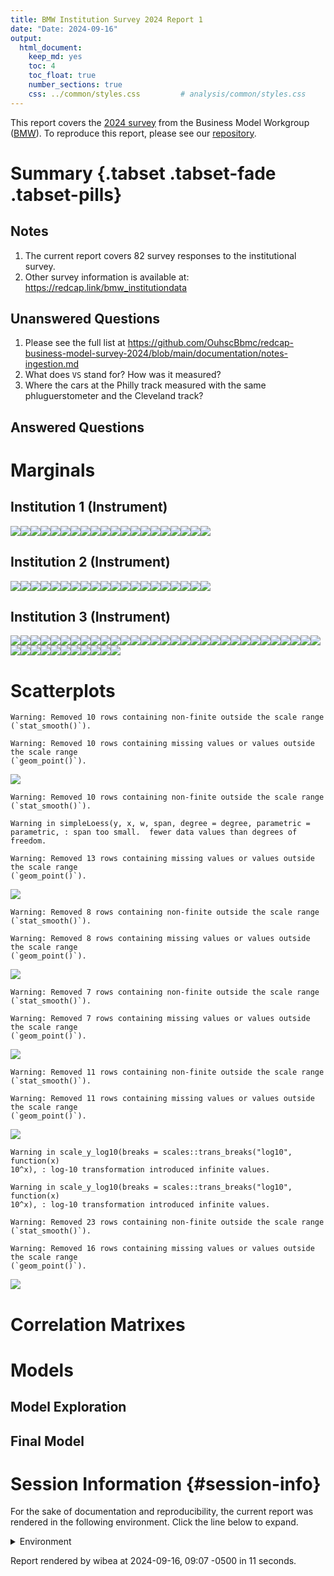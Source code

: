 ```yaml
---
title: BMW Institution Survey 2024 Report 1
date: "Date: 2024-09-16"
output:
  html_document:
    keep_md: yes
    toc: 4
    toc_float: true
    number_sections: true
    css: ../common/styles.css         # analysis/common/styles.css
---
```


This report covers the [2024 survey](https://redcap.vumc.org/community/post.php?id=232648)
from the Business Model Workgroup ([BMW](https://redcap.vumc.org/community/index.php?topic=200834)).
To reproduce this report, please see our
[repository](https://github.com/OuhscBbmc/redcap-business-model-survey-2024).


<!--  Set the working directory to the repository's base directory; this assumes the report is nested inside of two directories.-->


<!-- Set the report-wide options, and point to the external code file. -->


<!-- Load 'sourced' R files.  Suppress the output when loading sources. -->


<!-- Load packages, or at least verify they're available on the local machine.  Suppress the output when loading packages. -->


<!-- Load any global functions and variables declared in the R file.  Suppress the output. -->


<!-- Declare any global functions specific to a Rmd output.  Suppress the output. -->


<!-- Load the datasets.   -->


<!-- Tweak the datasets.   -->


Summary {.tabset .tabset-fade .tabset-pills}
===========================================================================

Notes
---------------------------------------------------------------------------

1.  The current report covers 82 survey responses to the institutional survey.
1.  Other survey information is available at:
<https://redcap.link/bmw_institutiondata>

Unanswered Questions
---------------------------------------------------------------------------

1. Please see the full list at <https://github.com/OuhscBbmc/redcap-business-model-survey-2024/blob/main/documentation/notes-ingestion.md>
1. What does `VS` stand for?  How was it measured?
1. Where the cars at the Philly track measured with the same phluguerstometer and the Cleveland track?


Answered Questions
---------------------------------------------------------------------------


Marginals
===========================================================================

Institution 1 (Instrument)
---------------------------------------------------------------------------

![](figure-png/marginals-inst1-1.png)<!-- -->![](figure-png/marginals-inst1-2.png)<!-- -->![](figure-png/marginals-inst1-3.png)<!-- -->![](figure-png/marginals-inst1-4.png)<!-- -->![](figure-png/marginals-inst1-5.png)<!-- -->![](figure-png/marginals-inst1-6.png)<!-- -->![](figure-png/marginals-inst1-7.png)<!-- -->![](figure-png/marginals-inst1-8.png)<!-- -->![](figure-png/marginals-inst1-9.png)<!-- -->![](figure-png/marginals-inst1-10.png)<!-- -->![](figure-png/marginals-inst1-11.png)<!-- -->![](figure-png/marginals-inst1-12.png)<!-- -->![](figure-png/marginals-inst1-13.png)<!-- -->![](figure-png/marginals-inst1-14.png)<!-- -->![](figure-png/marginals-inst1-15.png)<!-- -->![](figure-png/marginals-inst1-16.png)<!-- -->![](figure-png/marginals-inst1-17.png)<!-- -->![](figure-png/marginals-inst1-18.png)<!-- -->![](figure-png/marginals-inst1-19.png)<!-- -->![](figure-png/marginals-inst1-20.png)<!-- -->

Institution 2 (Instrument)
---------------------------------------------------------------------------

![](figure-png/marginals-inst2-1.png)<!-- -->![](figure-png/marginals-inst2-2.png)<!-- -->![](figure-png/marginals-inst2-3.png)<!-- -->![](figure-png/marginals-inst2-4.png)<!-- -->![](figure-png/marginals-inst2-5.png)<!-- -->![](figure-png/marginals-inst2-6.png)<!-- -->![](figure-png/marginals-inst2-7.png)<!-- -->![](figure-png/marginals-inst2-8.png)<!-- -->![](figure-png/marginals-inst2-9.png)<!-- -->![](figure-png/marginals-inst2-10.png)<!-- -->![](figure-png/marginals-inst2-11.png)<!-- -->![](figure-png/marginals-inst2-12.png)<!-- -->![](figure-png/marginals-inst2-13.png)<!-- -->![](figure-png/marginals-inst2-14.png)<!-- -->![](figure-png/marginals-inst2-15.png)<!-- -->![](figure-png/marginals-inst2-16.png)<!-- -->![](figure-png/marginals-inst2-17.png)<!-- -->![](figure-png/marginals-inst2-18.png)<!-- -->![](figure-png/marginals-inst2-19.png)<!-- -->![](figure-png/marginals-inst2-20.png)<!-- -->

Institution 3 (Instrument)
---------------------------------------------------------------------------

![](figure-png/marginals-inst3-1.png)<!-- -->![](figure-png/marginals-inst3-2.png)<!-- -->![](figure-png/marginals-inst3-3.png)<!-- -->![](figure-png/marginals-inst3-4.png)<!-- -->![](figure-png/marginals-inst3-5.png)<!-- -->![](figure-png/marginals-inst3-6.png)<!-- -->![](figure-png/marginals-inst3-7.png)<!-- -->![](figure-png/marginals-inst3-8.png)<!-- -->![](figure-png/marginals-inst3-9.png)<!-- -->![](figure-png/marginals-inst3-10.png)<!-- -->![](figure-png/marginals-inst3-11.png)<!-- -->![](figure-png/marginals-inst3-12.png)<!-- -->![](figure-png/marginals-inst3-13.png)<!-- -->![](figure-png/marginals-inst3-14.png)<!-- -->![](figure-png/marginals-inst3-15.png)<!-- -->![](figure-png/marginals-inst3-16.png)<!-- -->![](figure-png/marginals-inst3-17.png)<!-- -->![](figure-png/marginals-inst3-18.png)<!-- -->![](figure-png/marginals-inst3-19.png)<!-- -->![](figure-png/marginals-inst3-20.png)<!-- -->![](figure-png/marginals-inst3-21.png)<!-- -->![](figure-png/marginals-inst3-22.png)<!-- -->![](figure-png/marginals-inst3-23.png)<!-- -->![](figure-png/marginals-inst3-24.png)<!-- -->![](figure-png/marginals-inst3-25.png)<!-- -->![](figure-png/marginals-inst3-26.png)<!-- -->![](figure-png/marginals-inst3-27.png)<!-- -->![](figure-png/marginals-inst3-28.png)<!-- -->![](figure-png/marginals-inst3-29.png)<!-- -->![](figure-png/marginals-inst3-30.png)<!-- -->![](figure-png/marginals-inst3-31.png)<!-- -->![](figure-png/marginals-inst3-32.png)<!-- -->![](figure-png/marginals-inst3-33.png)<!-- -->![](figure-png/marginals-inst3-34.png)<!-- -->![](figure-png/marginals-inst3-35.png)<!-- -->![](figure-png/marginals-inst3-36.png)<!-- -->![](figure-png/marginals-inst3-37.png)<!-- -->![](figure-png/marginals-inst3-38.png)<!-- -->![](figure-png/marginals-inst3-39.png)<!-- -->![](figure-png/marginals-inst3-40.png)<!-- -->![](figure-png/marginals-inst3-41.png)<!-- -->![](figure-png/marginals-inst3-42.png)<!-- -->


Scatterplots
===========================================================================


```
Warning: Removed 10 rows containing non-finite outside the scale range
(`stat_smooth()`).
```

```
Warning: Removed 10 rows containing missing values or values outside the scale range
(`geom_point()`).
```

![](figure-png/scatterplots-1.png)<!-- -->

```
Warning: Removed 10 rows containing non-finite outside the scale range
(`stat_smooth()`).
```

```
Warning in simpleLoess(y, x, w, span, degree = degree, parametric =
parametric, : span too small.  fewer data values than degrees of freedom.
```

```
Warning: Removed 13 rows containing missing values or values outside the scale range
(`geom_point()`).
```

![](figure-png/scatterplots-2.png)<!-- -->

```
Warning: Removed 8 rows containing non-finite outside the scale range
(`stat_smooth()`).
```

```
Warning: Removed 8 rows containing missing values or values outside the scale range
(`geom_point()`).
```

![](figure-png/scatterplots-3.png)<!-- -->

```
Warning: Removed 7 rows containing non-finite outside the scale range
(`stat_smooth()`).
```

```
Warning: Removed 7 rows containing missing values or values outside the scale range
(`geom_point()`).
```

![](figure-png/scatterplots-4.png)<!-- -->

```
Warning: Removed 11 rows containing non-finite outside the scale range
(`stat_smooth()`).
```

```
Warning: Removed 11 rows containing missing values or values outside the scale range
(`geom_point()`).
```

![](figure-png/scatterplots-5.png)<!-- -->

```
Warning in scale_y_log10(breaks = scales::trans_breaks("log10", function(x)
10^x), : log-10 transformation introduced infinite values.
```

```
Warning in scale_y_log10(breaks = scales::trans_breaks("log10", function(x)
10^x), : log-10 transformation introduced infinite values.
```

```
Warning: Removed 23 rows containing non-finite outside the scale range
(`stat_smooth()`).
```

```
Warning: Removed 16 rows containing missing values or values outside the scale range
(`geom_point()`).
```

![](figure-png/scatterplots-6.png)<!-- -->


Correlation Matrixes
===========================================================================




Models
===========================================================================

Model Exploration
---------------------------------------------------------------------------



Final Model
---------------------------------------------------------------------------





Session Information {#session-info}
===========================================================================

For the sake of documentation and reproducibility, the current report was rendered in the following environment.  Click the line below to expand.

<details>
  <summary>Environment <span class="glyphicon glyphicon-plus-sign"></span></summary>

```
─ Session info ─────────────────────────────────────────────────────────────
 setting  value
 version  R version 4.4.1 Patched (2024-07-03 r86870 ucrt)
 os       Windows 11 x64 (build 22631)
 system   x86_64, mingw32
 ui       RStudio
 language (EN)
 collate  English_United States.utf8
 ctype    English_United States.utf8
 tz       America/Chicago
 date     2024-09-16
 rstudio  2024.04.2+764 Chocolate Cosmos (desktop)
 pandoc   3.1.11 @ C:/Program Files/RStudio/resources/app/bin/quarto/bin/tools/ (via rmarkdown)

─ Packages ─────────────────────────────────────────────────────────────────
 ! package         * version    date (UTC) lib source
 D archive           1.1.8      2024-04-28 [1] CRAN (R 4.4.0)
   arrow             17.0.0.1   2024-08-21 [1] CRAN (R 4.4.1)
   assertthat        0.2.1      2019-03-21 [1] CRAN (R 4.4.0)
   backports         1.5.0      2024-05-23 [1] CRAN (R 4.4.0)
   base            * 4.4.1      2024-07-03 [?] local
   bit               4.0.5      2022-11-15 [1] CRAN (R 4.4.0)
   bit64             4.0.5      2020-08-30 [1] CRAN (R 4.4.0)
   blob              1.2.4      2023-03-17 [1] CRAN (R 4.4.0)
   bslib             0.8.0      2024-07-29 [1] CRAN (R 4.4.1)
   cachem            1.1.0      2024-05-16 [1] CRAN (R 4.4.0)
   checkmate         2.3.2      2024-07-29 [1] CRAN (R 4.4.1)
   cli               3.6.3      2024-06-21 [1] CRAN (R 4.4.1)
   colorspace        2.1-1      2024-07-26 [1] CRAN (R 4.4.1)
 P compiler          4.4.1      2024-07-03 [3] local
   config            0.3.2      2023-08-30 [1] CRAN (R 4.4.0)
   crayon            1.5.3      2024-06-20 [1] CRAN (R 4.4.1)
 P datasets        * 4.4.1      2024-07-03 [3] local
   DBI               1.2.3      2024-06-02 [1] CRAN (R 4.4.0)
   digest            0.6.37     2024-08-19 [1] CRAN (R 4.4.1)
   dplyr             1.1.4      2023-11-17 [1] CRAN (R 4.4.0)
   evaluate          0.24.0     2024-06-10 [1] CRAN (R 4.4.0)
   fansi             1.0.6      2023-12-08 [1] CRAN (R 4.4.0)
   farver            2.1.2      2024-05-13 [1] CRAN (R 4.4.0)
   fastmap           1.2.0      2024-05-15 [1] CRAN (R 4.4.0)
   forcats           1.0.0      2023-01-29 [1] CRAN (R 4.4.0)
   generics          0.1.3      2022-07-05 [1] CRAN (R 4.4.0)
   ggplot2         * 3.5.1      2024-04-23 [1] CRAN (R 4.4.0)
   glue              1.7.0      2024-01-09 [1] CRAN (R 4.4.0)
 P graphics        * 4.4.1      2024-07-03 [3] local
 P grDevices       * 4.4.1      2024-07-03 [3] local
 P grid              4.4.1      2024-07-03 [3] local
   gtable            0.3.5      2024-04-22 [1] CRAN (R 4.4.0)
   highr             0.11       2024-05-26 [1] CRAN (R 4.4.0)
   hms               1.1.3      2023-03-21 [1] CRAN (R 4.4.0)
   htmltools         0.5.8.1    2024-04-04 [1] CRAN (R 4.4.0)
   jquerylib         0.1.4      2021-04-26 [1] CRAN (R 4.4.0)
   jsonlite          1.8.8      2023-12-04 [1] CRAN (R 4.4.0)
   knitr           * 1.48       2024-07-07 [1] CRAN (R 4.4.1)
   labeling          0.4.3      2023-08-29 [1] CRAN (R 4.4.0)
   lattice           0.22-6     2024-03-20 [3] CRAN (R 4.4.1)
   lifecycle         1.0.4      2023-11-07 [1] CRAN (R 4.4.0)
   lubridate         1.9.3      2023-09-27 [1] CRAN (R 4.4.0)
   magrittr          2.0.3      2022-03-30 [1] CRAN (R 4.4.0)
   Matrix            1.7-0      2024-03-22 [1] CRAN (R 4.4.0)
   memoise           2.0.1      2021-11-26 [1] CRAN (R 4.4.0)
 P methods         * 4.4.1      2024-07-03 [3] local
   mgcv              1.9-1      2023-12-21 [3] CRAN (R 4.4.1)
   munsell           0.5.1      2024-04-01 [1] CRAN (R 4.4.0)
   nlme              3.1-165    2024-06-06 [3] CRAN (R 4.4.1)
   OuhscMunge        0.2.0.9016 2023-12-14 [1] local
 P parallel          4.4.1      2024-07-03 [3] local
   pillar            1.9.0      2023-03-22 [1] CRAN (R 4.4.0)
   pkgconfig         2.0.3      2019-09-22 [1] CRAN (R 4.4.0)
   purrr             1.0.2      2023-08-10 [1] CRAN (R 4.4.0)
   R6                2.5.1      2021-08-19 [1] CRAN (R 4.4.0)
   RColorBrewer      1.1-3      2022-04-03 [1] CRAN (R 4.4.0)
   readr             2.1.5      2024-01-10 [1] CRAN (R 4.4.0)
   REDCapR           1.1.9005   2024-08-12 [1] local
   rlang             1.1.4      2024-06-04 [1] CRAN (R 4.4.0)
   rmarkdown         2.28       2024-08-17 [1] CRAN (R 4.4.1)
   RSQLite           2.3.7      2024-05-27 [1] CRAN (R 4.4.0)
   rstudioapi        0.16.0     2024-03-24 [1] CRAN (R 4.4.0)
   sass              0.4.9      2024-03-15 [1] CRAN (R 4.4.0)
   scales            1.3.0      2023-11-28 [1] CRAN (R 4.4.0)
   sessioninfo       1.2.2      2021-12-06 [1] CRAN (R 4.4.0)
 P splines           4.4.1      2024-07-03 [3] local
 P stats           * 4.4.1      2024-07-03 [3] local
   stringi           1.8.4      2024-05-06 [1] CRAN (R 4.4.0)
   stringr           1.5.1      2023-11-14 [1] CRAN (R 4.4.0)
   TabularManifest   0.2.1      2023-05-25 [1] Github (Melinae/TabularManifest@c50ae48)
   tibble            3.2.1      2023-03-20 [1] CRAN (R 4.4.0)
   tidyr             1.3.1      2024-01-24 [1] CRAN (R 4.4.0)
   tidyselect        1.2.1      2024-03-11 [1] CRAN (R 4.4.0)
   timechange        0.3.0      2024-01-18 [1] CRAN (R 4.4.0)
 P tools             4.4.1      2024-07-03 [3] local
   tzdb              0.4.0      2023-05-12 [1] CRAN (R 4.4.0)
   utf8              1.2.4      2023-10-22 [1] CRAN (R 4.4.0)
 P utils           * 4.4.1      2024-07-03 [3] local
   vctrs             0.6.5      2023-12-01 [1] CRAN (R 4.4.0)
   vroom             1.6.5      2023-12-05 [1] CRAN (R 4.4.0)
   withr             3.0.1      2024-07-31 [1] CRAN (R 4.4.1)
   xfun              0.47       2024-08-17 [1] CRAN (R 4.4.1)
   yaml              2.3.10     2024-07-26 [1] CRAN (R 4.4.1)

 [1] D:/projects/r-libraries
 [2] C:/Users/wibea/AppData/Local/R/win-library/4.4
 [3] C:/Program Files/R/R-4.4.1patched/library

 P ── Loaded and on-disk path mismatch.
 D ── DLL MD5 mismatch, broken installation.

────────────────────────────────────────────────────────────────────────────
```
</details>



Report rendered by wibea at 2024-09-16, 09:07 -0500 in 11 seconds.
